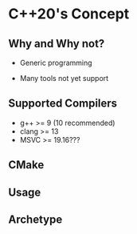 # C++20's Concept

## Why and Why not?

- Generic programming

- Many tools not yet support

## Supported Compilers

- g++ >= 9 (10 recommended)
- clang >= 13
- MSVC >= 19.16???

## CMake

## Usage

## Archetype


